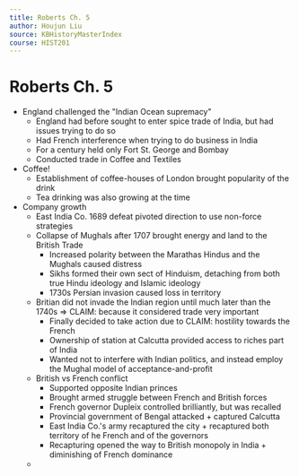 ```yaml
---
title: Roberts Ch. 5
author: Houjun Liu
source: KBHistoryMasterIndex
course: HIST201
---
```


# Roberts Ch. 5

* England challenged the "Indian Ocean supremacy"
	* England had before sought to enter spice trade of India, but had issues trying to do so
	* Had French interference when trying to do business in India
	* For a century held only Fort St. George and Bombay
	* Conducted trade in Coffee and Textiles
* Coffee!
	* Establishment of coffee-houses of London brought popularity of the drink
	* Tea drinking was also growing at the time
* Company growth
	* East India Co. 1689 defeat pivoted direction to use non-force strategies
	* Collapse of Mughals after 1707 brought energy and land to the British Trade
		* Increased polarity between the Marathas Hindus and the Mughals caused distress
		* Sikhs formed their own sect of Hinduism, detaching from both true Hindu ideology and Islamic ideology
		* 1730s Persian invasion caused loss in territory
	* Britian did not invade the Indian region until much later than the 1740s => CLAIM: because it considered trade very important
		* Finally decided to take action due to CLAIM: hostility towards the French
		* Ownership of station at Calcutta provided access to riches part of India
		* Wanted not to interfere with Indian politics, and instead employ the Mughal model of acceptance-and-profit
	* British vs French conflict
		* Supported opposite Indian princes
		* Brought armed struggle between French and British forces
		* French governor Dupleix controlled brilliantly, but was recalled
		* Provincial government of Bengal attacked + captured Calcutta
		* East India Co.'s army recaptured the city + recaptured both territory of he French and of the governors
		* Recapturing opened the way to British monopoly in India + diminishing of French dominance
	* 
